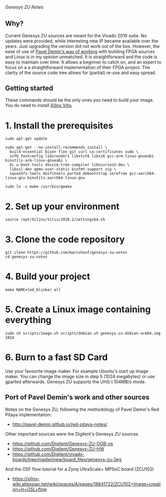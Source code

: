 ###### Genesys ZU Notes


## Why? 
Current Genesys ZU sources are meant for the Vivado 2019 suite. No updates were provided, while interesting new IP became available over the years. Just upgrading the version did not work out of the box. However, the ease of use of [Pavel Demin's way of working](http://pavel-demin.github.io/red-pitaya-notes/) with building FPGA sources and Linux is in my opinion unmatched. It is straightforward and the code is easy to maintain over time. It allows a beginner to catch on, and an expert to focus on a a straightforward implementation of their FPGA project. The clarity of the source code tree allows for (partial) re-use and easy spread.   

## Getting started
These commands should be the only ones you need to build your image. You do need to install [Xilinx Vitis](https://www.xilinx.com/support/download/index.html/content/xilinx/en/downloadNav/vitis.html).

# 1. Install the prerequisites
```
sudo apt-get update

sudo apt-get --no-install-recommends install \
  build-essential bison flex git curl ca-certificates sudo \
  xvfb fontconfig libxrender1 libxtst6 libxi6 gcc-arm-linux-gnueabi binutils-arm-linux-gnueabi \
  bc u-boot-tools device-tree-compiler libncurses5-dev \
  libssl-dev qemu-user-static binfmt-support zip \
  squashfs-tools dosfstools parted debootstrap zerofree gcc-aarch64-linux-gnu binutils-aarch64-linux-gnu 

sudo ln -s make /usr/bin/gmake
```

# 2. Set up your environment
```
source /opt/Xilinx/Vitis/2020.2/settings64.sh
```

# 3. Clone the code repository
```
git clone https://github.com/marcvhoof/genesys-zu-notes
cd genesys-zu-notes
```
# 4. Build your project
```
make NAME=led_blinker all
```
# 5. Create a Linux image containing everything
```
sudo sh scripts/image.sh scripts/debian.sh genesys-zu-debian-arm64.img 1024
```
# 6. Burn to a fast SD Card
Use your favourite image maker. For example Ubuntu's start up image maker. You can change the image size in step 5 (1024 megabytes) or use gparted afterwards. Genesys ZU supports the UHS-I 104MB/s mode. 

## Port of Pavel Demin's work and other sources
Notes on the Genesys ZU, following the methodology of Pavel Demin's Red Pitaya implementation:
* http://pavel-demin.github.io/red-pitaya-notes/ 

Other important sources were the Digilent's Genesys ZU sources
* https://github.com/Digilent/Genesys-ZU-OOB-os 
* https://github.com/Digilent/Genesys-ZU-HW 
* https://github.com/Digilent/vivado-boards/tree/master/new/board_files/genesys-zu-3eg 

And the OSF flow tutorial for a Zynq UltraScale+ MPSoC board (ZCU102)
* https://xilinx-wiki.atlassian.net/wiki/spaces/A/pages/18841722/ZCU102+Image+creation+in+OSL+flow 
